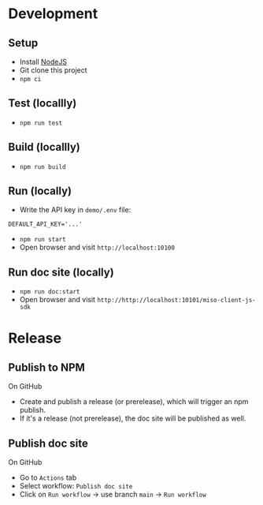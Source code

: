 # Development

## Setup
* Install [NodeJS](https://nodejs.org/)
* Git clone this project
* `npm ci`

## Test (locallly)
* `npm run test`

## Build (locallly)
* `npm run build`

## Run (locally)
* Write the API key in `demo/.env` file:

```
DEFAULT_API_KEY='...'
```

* `npm run start`
* Open browser and visit `http://localhost:10100`

## Run doc site (locally)
* `npm run doc:start`
* Open browser and visit `http://http://localhost:10101/miso-client-js-sdk`



# Release

## Publish to NPM
On GitHub
* Create and publish a release (or prerelease), which will trigger an npm publish.
* If it's a release (not prerelease), the doc site will be published as well.

## Publish doc site
On GitHub
* Go to `Actions` tab
* Select workflow: `Publish doc site`
* Click on `Run workflow` -> use branch `main` -> `Run workflow`
